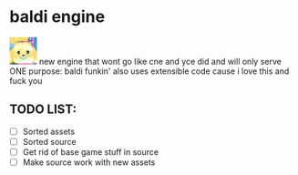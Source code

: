 # baldi engine

![isabelle](art/picture.png)
new engine that wont go like cne and yce did and will only serve ONE purpose: baldi funkin' also uses extensible code cause i love this and fuck you

## TODO LIST:

- [ ] Sorted assets
- [ ] Sorted source
- [ ] Get rid of base game stuff in source
- [ ] Make source work with new assets